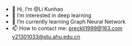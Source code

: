 - 👋 Hi, I’m @Li Kunhao
- 👀 I’m interested in deep learning
- 🌱 I’m currently learning Graph Neural Network
- 📫 How to contact me: preckli1999@163.com y21301033@stu.ahu.edu.cn

<!---
PreckLi/PreckLi is a ✨ special ✨ repository because its `README.md` (this file) appears on your GitHub profile.
You can click the Preview link to take a look at your changes.
--->
